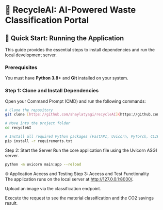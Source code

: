 # 🤖 RecycleAI: AI-Powered Waste Classification Portal

## 🚀 Quick Start: Running the Application

This guide provides the essential steps to install dependencies and run the local development server.

### Prerequisites

You must have **Python 3.8+** and **Git** installed on your system.

### Step 1: Clone and Install Dependencies

Open your Command Prompt (CMD) and run the following commands:

```bash
# Clone the repository
git clone [https://github.com/shaylatyagi/recycleAI](https://github.com/shaylatyagi/recycleAI)

# Move into the project folder
cd recycleAI

# Install all required Python packages (FastAPI, Uvicorn, PyTorch, CLIP)
pip install -r requirements.txt
```
Step 2: Start the Server
Run the core application file using the Uvicorn ASGI server.
```bash
python -m uvicorn main:app --reload
```
🌐 Application Access and Testing
Step 3: Access and Test Functionality
The application runs on the local server at http://127.0.0.1:8000/.

Upload an image via the classification endpoint.

Execute the request to see the material classification and the CO2 savings result.
